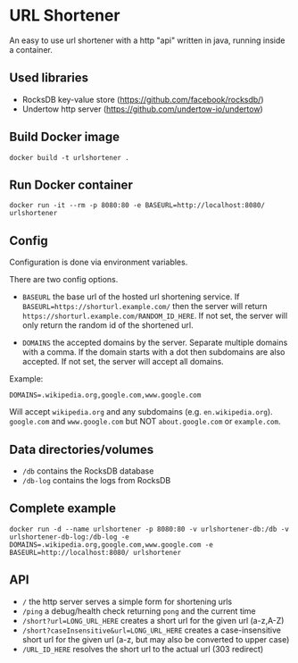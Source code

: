 # URL Shortener

An easy to use url shortener with a http "api" written in java, running inside a container.

## Used libraries

- RocksDB key-value store (https://github.com/facebook/rocksdb/)
- Undertow http server (https://github.com/undertow-io/undertow)

## Build Docker image

```shell
docker build -t urlshortener .
```

## Run Docker container

```shell
docker run -it --rm -p 8080:80 -e BASEURL=http://localhost:8080/ urlshortener
```

## Config

Configuration is done via environment variables.

There are two config options.

- `BASEURL` the base url of the hosted url shortening service. If `BASEURL=https://shorturl.example.com/`
then the server will return `https://shorturl.example.com/RANDOM_ID_HERE`. If not set, the server will
only return the random id of the shortened url.

- `DOMAINS` the accepted domains by the server. Separate multiple domains with a comma. If the domain starts
with a dot then subdomains are also accepted. If not set, the server will accept all domains.

Example:
```
DOMAINS=.wikipedia.org,google.com,www.google.com
```
Will accept `wikipedia.org` and any subdomains (e.g. `en.wikipedia.org`). `google.com` and `www.google.com`
but NOT `about.google.com` or `example.com`.

## Data directories/volumes

- `/db` contains the RocksDB database
- `/db-log` contains the logs from RocksDB

## Complete example

```shell
docker run -d --name urlshortener -p 8080:80 -v urlshortener-db:/db -v urlshortener-db-log:/db-log -e DOMAINS=.wikipedia.org,google.com,www.google.com -e BASEURL=http://localhost:8080/ urlshortener
```

## API

- `/` the http server serves a simple form for shortening urls
- `/ping` a debug/health check returning `pong` and the current time
- `/short?url=LONG_URL_HERE` creates a short url for the given url (a-z,A-Z)
- `/short?caseInsensitive&url=LONG_URL_HERE` creates a case-insensitive short url for the given url (a-z, but may also be converted to upper case)
- `/URL_ID_HERE` resolves the short url to the actual url (303 redirect)
